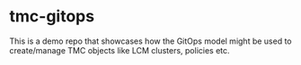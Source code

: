 # tmc-gitops

This is a demo repo that showcases how the GitOps model might be used to create/manage TMC objects like LCM clusters, policies etc.